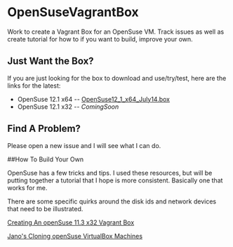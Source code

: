 OpenSuseVagrantBox
==================

Work to create a Vagrant Box for an OpenSuse VM.  Track issues as well as create tutorial for how to if you want to build, improve your own.

## Just Want the Box?

If you are just looking for the box to download and use/try/test, here are the links for the latest:
	
* OpenSuse 12.1 x64 -- [OpenSuse12_1_x64_July14.box](https://s3.amazonaws.com/circlejtp/OpenSuseVagrant/OpenSuse12_1x64_July14.box)
* OpenSuse 12.1 x32 -- _ComingSoon_

## Find A Problem?

Please open a new issue and I will see what I can do.

##How To Build Your Own

OpenSuse has a few tricks and tips.  I used these resources, but will be putting together a tutorial that I hope is more consistent.  Basically one that works for me.

There are some specific quirks around the disk ids and network devices that need to be illustrated.

[ Creating An openSuse 11.3 x32 Vagrant Box ](https://github.com/fnichol/wiki-notes/wiki/Creating-An-openSUSE-11.3-x32-Vagrant-Box)

[Jano's Cloning openSuse VirtualBox Machines](http://jniq.blogspot.com/2009/12/cloning-opensuse-virtualbox-machines.html)



